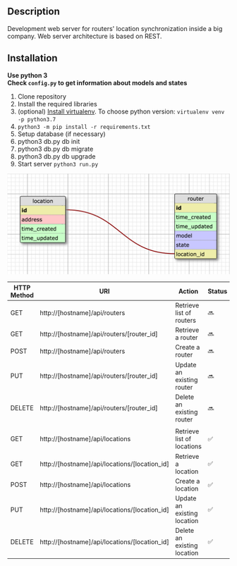 ## Description

Development web server for routers' location synchronization inside a big company.
Web server architecture is based on REST.

## Installation

**Use python 3** <br />
**Check `config.py` to get information about models and states**

1. Clone repository
2. Install the required libraries
  1. (optional) [Install virtualenv](http://docs.python-guide.org/en/latest/dev/virtualenvs/). To choose python version: `virtualenv venv -p python3.7`
  2. `python3 -m pip install -r requirements.txt`
3. Setup database (if necessary)
  1. python3 db.py db init
  2. python3 db.py db migrate
  3. python3 db.py db upgrade
4. Start server `python3 run.py`

![Database models](/models.jpg?raw=true)

| HTTP Method | URI                                           | Action                      | Status             | Test               |
| ----------- | --------------------------------------------- | --------------------------- | ------------------ | ------------------ |
| GET         | http://[hostname]/api/routers                 | Retrieve list of routers    | :soon: | :soon: |
| GET         | http://[hostname]/api/routers/[router_id]     | Retrieve a router           | :soon: | :soon: |
| POST        | http://[hostname]/api/routers                 | Create a router             | :soon: | :soon: |
| PUT         | http://[hostname]/api/routers/[router_id]     | Update an existing router   | :soon: | :soon: |
| DELETE      | http://[hostname]/api/routers/[router_id]     | Delete an existing router   | :soon: | :soon: |
||||||
| GET         | http://[hostname]/api/locations               | Retrieve list of locations  | :white_check_mark: | :soon: |
| GET         | http://[hostname]/api/locations/[location_id] | Retrieve a location         | :white_check_mark: | :soon: |
| POST        | http://[hostname]/api/locations               | Create a location           | :white_check_mark: | :soon: |
| PUT         | http://[hostname]/api/locations/[location_id] | Update an existing location | :white_check_mark: | :soon: |
| DELETE      | http://[hostname]/api/locations/[location_id] | Delete an existing location | :white_check_mark: | :soon: |
